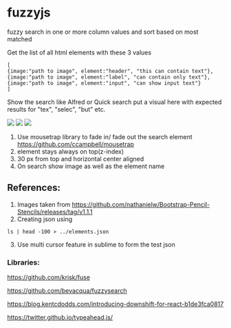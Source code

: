 # fuzzyjs
fuzzy search in one or more column values and sort based on most matched

Get the list of all html elements with these 3 values
```
[
{image:"path to image", element:"header", "this can contain text"},
{image:"path to image", element:"label", "can contain only text"},
{image:"path to image", element:"input", "can show input text"}
]
```

Show the search like Alfred or Quick search 
put a visual here with expected results for "tex", "selec", "but" etc.

![](https://github.com/cksachdev/fuzzyjs/wiki/images/ex1.png)
![](https://github.com/cksachdev/fuzzyjs/wiki/images/ex2.png)
![](https://github.com/cksachdev/fuzzyjs/wiki/images/ex3.png)


1. Use mousetrap library to fade in/ fade out the search element
https://github.com/ccampbell/mousetrap
2. element stays always on top(z-index)
3. 30 px from top and horizontal center aligned
4. On search show image as well as the element name




## References:
1. Images taken from https://github.com/nathanielw/Bootstrap-Pencil-Stencils/releases/tag/v1.1.1
2. Creating json using
```
ls | head -100 > ../elements.json
```
3. Use multi cursor feature in sublime to form the test json


### Libraries:

https://github.com/krisk/fuse

https://github.com/bevacqua/fuzzysearch

https://blog.kentcdodds.com/introducing-downshift-for-react-b1de3fca0817

https://twitter.github.io/typeahead.js/






